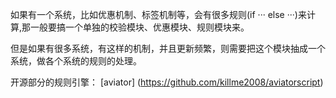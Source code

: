 
如果有一个系统，比如优惠机制、标签机制等，会有很多规则(if ··· else ···)来计算,那一般要搞一个单独的校验模块、优惠模块、规则模块来。  

但是如果有很多系统，有这样的机制，并且更新频繁，则需要把这个模块抽成一个系统，做各个系统的规则的处理。


开源部分的规则引擎： [aviator] (https://github.com/killme2008/aviatorscript)  

